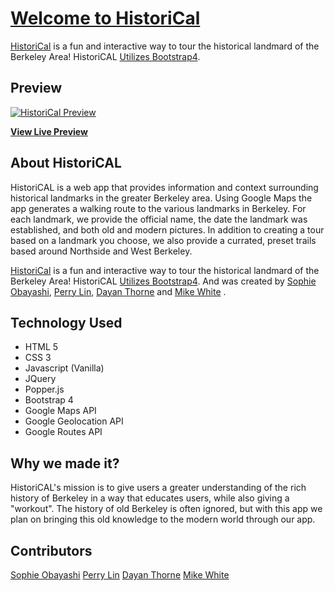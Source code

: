 # [Welcome to HistoriCal](https://climba.github.io/HistoriCal/)


[HistoriCal](https://climba.github.io/HistoriCal/) is a fun and interactive way to tour the historical landmard of the Berkeley Area! HistoriCAL [Utilizes Bootstrap4](http://getbootstrap.com/).

## Preview

[![HistoriCal Preview](https://climba.github.io/HistoriCal/assets/images/homepage.jpg)](https://climba.github.io/HistoriCal/)

**[View Live Preview](https://climba.github.io/HistoriCal/)**

## About HistoriCAL

HistoriCAL is a web app that provides information and context surrounding historical landmarks in the greater Berkeley area. Using Google Maps the app generates a walking route to the various landmarks in Berkeley. For each landmark, we provide the official name, the date the landmark was established, and both old and modern pictures. In addition to creating a tour based on a landmark you choose, we also provide a currated, preset trails based around Northside and West Berkeley. 

[HistoriCal](https://climba.github.io/HistoriCal/) is a fun and interactive way to tour the historical landmard of the Berkeley Area! HistoriCAL [Utilizes Bootstrap4](http://getbootstrap.com/). And was created by [Sophie Obayashi](https://github.com/skobayash/), [Perry Lin](https://github.com/prry93/), [Dayan Thorne](https://github.com/dayansfo/) and [Mike White](https://github.com/climba/) .


## Technology Used
- HTML 5
- CSS 3
- Javascript (Vanilla)
- JQuery
- Popper.js
- Bootstrap 4
- Google Maps API
- Google Geolocation API
- Google Routes API

## Why we made it?
HistoriCAL's mission is to give users a greater understanding of the rich history of Berkeley in a way that educates users, while also giving a "workout". The history of old Berkeley is often ignored, but with this app we plan on bringing this old knowledge to the modern world through our app.

## Contributors

[Sophie Obayashi](https://github.com/skobayash/)
[Perry Lin](https://github.com/prry93/)
[Dayan Thorne](https://github.com/dayansfo/)
[Mike White](https://github.com/climba/) 



